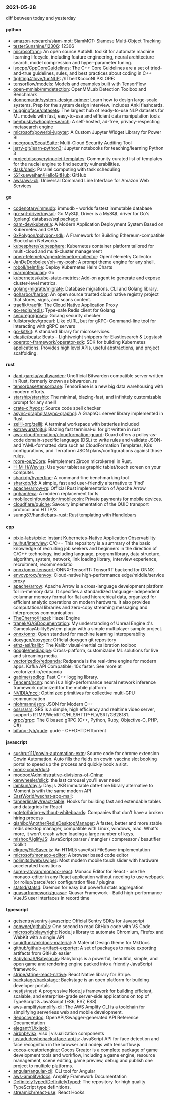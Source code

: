 ### 2021-05-28
diff between today and yesterday

#### python
* [amazon-research/siam-mot](https://github.com/amazon-research/siam-mot): SiamMOT: Siamese Multi-Object Tracking
* [testerSunshine/12306](https://github.com/testerSunshine/12306): 12306
* [microsoft/nni](https://github.com/microsoft/nni): An open source AutoML toolkit for automate machine learning lifecycle, including feature engineering, neural architecture search, model compression and hyper-parameter tuning.
* [isocpp/CppCoreGuidelines](https://github.com/isocpp/CppCoreGuidelines): The C++ Core Guidelines are a set of tried-and-true guidelines, rules, and best practices about coding in C++
* [fighting41love/funNLP](https://github.com/fighting41love/funNLP): //ITbert&cocoNLPXLORE:
* [tensorflow/models](https://github.com/tensorflow/models): Models and examples built with TensorFlow
* [open-mmlab/mmdetection](https://github.com/open-mmlab/mmdetection): OpenMMLab Detection Toolbox and Benchmark
* [donnemartin/system-design-primer](https://github.com/donnemartin/system-design-primer): Learn how to design large-scale systems. Prep for the system design interview. Includes Anki flashcards.
* [huggingface/datasets](https://github.com/huggingface/datasets):  The largest hub of ready-to-use NLP datasets for ML models with fast, easy-to-use and efficient data manipulation tools
* [benbusby/whoogle-search](https://github.com/benbusby/whoogle-search): A self-hosted, ad-free, privacy-respecting metasearch engine
* [microsoft/powerbi-jupyter](https://github.com/microsoft/powerbi-jupyter): A Custom Jupyter Widget Library for Power BI
* [nccgroup/ScoutSuite](https://github.com/nccgroup/ScoutSuite): Multi-Cloud Security Auditing Tool
* [jerry-git/learn-python3](https://github.com/jerry-git/learn-python3): Jupyter notebooks for teaching/learning Python 3
* [projectdiscovery/nuclei-templates](https://github.com/projectdiscovery/nuclei-templates): Community curated list of templates for the nuclei engine to find security vulnerabilities.
* [dask/dask](https://github.com/dask/dask): Parallel computing with task scheduling
* [521xueweihan/HelloGitHub](https://github.com/521xueweihan/HelloGitHub):  GitHub 
* [aws/aws-cli](https://github.com/aws/aws-cli): Universal Command Line Interface for Amazon Web Services

#### go
* [codenotary/immudb](https://github.com/codenotary/immudb): immudb - worlds fastest immutable database
* [go-sql-driver/mysql](https://github.com/go-sql-driver/mysql): Go MySQL Driver is a MySQL driver for Go's (golang) database/sql package
* [oam-dev/kubevela](https://github.com/oam-dev/kubevela): A Modern Application Deployment System Based on Kubernetes and OAM.
* [0xPolygon/polygon-sdk](https://github.com/0xPolygon/polygon-sdk): A Framework for Building Ethereum-compatible Blockchain Networks
* [kubesphere/kubesphere](https://github.com/kubesphere/kubesphere): Kubernetes container platform tailored for multi-cloud and multi-cluster management
* [open-telemetry/opentelemetry-collector](https://github.com/open-telemetry/opentelemetry-collector): OpenTelemetry Collector
* [JanDeDobbeleer/oh-my-posh](https://github.com/JanDeDobbeleer/oh-my-posh): A prompt theme engine for any shell.
* [roboll/helmfile](https://github.com/roboll/helmfile): Deploy Kubernetes Helm Charts
* [marmotedu/iam](https://github.com/marmotedu/iam): Go 
* [kubernetes/kube-state-metrics](https://github.com/kubernetes/kube-state-metrics): Add-on agent to generate and expose cluster-level metrics.
* [golang-migrate/migrate](https://github.com/golang-migrate/migrate): Database migrations. CLI and Golang library.
* [goharbor/harbor](https://github.com/goharbor/harbor): An open source trusted cloud native registry project that stores, signs, and scans content.
* [traefik/traefik](https://github.com/traefik/traefik): The Cloud Native Application Proxy
* [go-redis/redis](https://github.com/go-redis/redis): Type-safe Redis client for Golang
* [securego/gosec](https://github.com/securego/gosec): Golang security checker
* [fullstorydev/grpcurl](https://github.com/fullstorydev/grpcurl): Like cURL, but for gRPC: Command-line tool for interacting with gRPC servers
* [go-kit/kit](https://github.com/go-kit/kit): A standard library for microservices.
* [elastic/beats](https://github.com/elastic/beats):  Beats - Lightweight shippers for Elasticsearch & Logstash
* [operator-framework/operator-sdk](https://github.com/operator-framework/operator-sdk): SDK for building Kubernetes applications. Provides high level APIs, useful abstractions, and project scaffolding.

#### rust
* [dani-garcia/vaultwarden](https://github.com/dani-garcia/vaultwarden): Unofficial Bitwarden compatible server written in Rust, formerly known as bitwarden_rs
* [tensorbase/tensorbase](https://github.com/tensorbase/tensorbase): TensorBase is a new big data warehousing with modern efforts.
* [starship/starship](https://github.com/starship/starship):  The minimal, blazing-fast, and infinitely customizable prompt for any shell!
* [crate-ci/typos](https://github.com/crate-ci/typos): Source code spell checker
* [async-graphql/async-graphql](https://github.com/async-graphql/async-graphql): A GraphQL server library implemented in Rust
* [zellij-org/zellij](https://github.com/zellij-org/zellij): A terminal workspace with batteries included
* [extrawurst/gitui](https://github.com/extrawurst/gitui): Blazing  fast terminal-ui for git written in rust 
* [aws-cloudformation/cloudformation-guard](https://github.com/aws-cloudformation/cloudformation-guard): Guard offers a policy-as-code domain-specific language (DSL) to write rules and validate JSON- and YAML-formatted data such as CloudFormation Templates, K8s configurations, and Terraform JSON plans/configurations against those rules.
* [rcore-os/zCore](https://github.com/rcore-os/zCore): Reimplement Zircon microkernel in Rust.
* [H-M-H/Weylus](https://github.com/H-M-H/Weylus): Use your tablet as graphic tablet/touch screen on your computer.
* [sharkdp/hyperfine](https://github.com/sharkdp/hyperfine): A command-line benchmarking tool
* [sharkdp/fd](https://github.com/sharkdp/fd): A simple, fast and user-friendly alternative to 'find'
* [apache/arrow-rs](https://github.com/apache/arrow-rs): Official Rust implementation of Apache Arrow
* [ogham/exa](https://github.com/ogham/exa): A modern replacement for ls.
* [mobilecoinfoundation/mobilecoin](https://github.com/mobilecoinfoundation/mobilecoin): Private payments for mobile devices.
* [cloudflare/quiche](https://github.com/cloudflare/quiche):  Savoury implementation of the QUIC transport protocol and HTTP/3
* [sunng87/handlebars-rust](https://github.com/sunng87/handlebars-rust): Rust templating with Handlebars

#### cpp
* [pixie-labs/pixie](https://github.com/pixie-labs/pixie): Instant Kubernetes-Native Application Observability
* [huihut/interview](https://github.com/huihut/interview):  C/C++ This repository is a summary of the basic knowledge of recruiting job seekers and beginners in the direction of C/C++ technology, including language, program library, data structure, algorithm, system, network, link loading library, interview experience, recruitment, recommendatio
* [onnx/onnx-tensorrt](https://github.com/onnx/onnx-tensorrt): ONNX-TensorRT: TensorRT backend for ONNX
* [envoyproxy/envoy](https://github.com/envoyproxy/envoy): Cloud-native high-performance edge/middle/service proxy
* [apache/arrow](https://github.com/apache/arrow): Apache Arrow is a cross-language development platform for in-memory data. It specifies a standardized language-independent columnar memory format for flat and hierarchical data, organized for efficient analytic operations on modern hardware. It also provides computational libraries and zero-copy streaming messaging and interprocess communication
* [TheCherno/Hazel](https://github.com/TheCherno/Hazel): Hazel Engine
* [tranek/GASDocumentation](https://github.com/tranek/GASDocumentation): My understanding of Unreal Engine 4's GameplayAbilitySystem plugin with a simple multiplayer sample project.
* [onnx/onnx](https://github.com/onnx/onnx): Open standard for machine learning interoperability
* [doxygen/doxygen](https://github.com/doxygen/doxygen): Official doxygen git repository
* [ethz-asl/kalibr](https://github.com/ethz-asl/kalibr): The Kalibr visual-inertial calibration toolbox
* [google/mediapipe](https://github.com/google/mediapipe): Cross-platform, customizable ML solutions for live and streaming media.
* [vectorizedio/redpanda](https://github.com/vectorizedio/redpanda): Redpanda is the real-time engine for modern apps. Kafka API Compatible; 10x faster. See more at vectorized.io/redpanda
* [gabime/spdlog](https://github.com/gabime/spdlog): Fast C++ logging library.
* [Tencent/ncnn](https://github.com/Tencent/ncnn): ncnn is a high-performance neural network inference framework optimized for the mobile platform
* [NVIDIA/nccl](https://github.com/NVIDIA/nccl): Optimized primitives for collective multi-GPU communication
* [nlohmann/json](https://github.com/nlohmann/json): JSON for Modern C++
* [ossrs/srs](https://github.com/ossrs/srs): SRS is a simple, high efficiency and realtime video server, supports RTMP/WebRTC/HLS/HTTP-FLV/SRT/GB28181.
* [grpc/grpc](https://github.com/grpc/grpc): The C based gRPC (C++, Python, Ruby, Objective-C, PHP, C#)
* [bifang-fyh/gude](https://github.com/bifang-fyh/gude): gude - C++DHTDHTtorrent

#### javascript
* [sushrut111/cowin-automation-extn](https://github.com/sushrut111/cowin-automation-extn): Source code for chrome extension Cowin Automation. Auto fills the fields on cowin vaccine slot booking portal to speed up the process and quickly book a slot.
* [monk-coder/dust](https://github.com/monk-coder/dust):  
* [modood/Administrative-divisions-of-China](https://github.com/modood/Administrative-divisions-of-China):      
* [kenwheeler/slick](https://github.com/kenwheeler/slick): the last carousel you'll ever need
* [iamkun/dayjs](https://github.com/iamkun/dayjs):  Day.js 2KB immutable date-time library alternative to Moment.js with the same modern API
* [EastWorld/wechat-app-mall](https://github.com/EastWorld/wechat-app-mall): 
* [tannerlinsley/react-table](https://github.com/tannerlinsley/react-table):  Hooks for building fast and extendable tables and datagrids for React
* [poteto/hiring-without-whiteboards](https://github.com/poteto/hiring-without-whiteboards):  Companies that don't have a broken hiring process
* [qishibo/AnotherRedisDesktopManager](https://github.com/qishibo/AnotherRedisDesktopManager): A faster, better and more stable redis desktop manager, compatible with Linux, windows, mac. What's more, it won't crash when loading a large number of keys.
* [mishoo/UglifyJS](https://github.com/mishoo/UglifyJS): JavaScript parser / mangler / compressor / beautifier toolkit
* [eligrey/FileSaver.js](https://github.com/eligrey/FileSaver.js): An HTML5 saveAs() FileSaver implementation
* [microsoft/monaco-editor](https://github.com/microsoft/monaco-editor): A browser based code editor
* [nolimits4web/swiper](https://github.com/nolimits4web/swiper): Most modern mobile touch slider with hardware accelerated transitions
* [suren-atoyan/monaco-react](https://github.com/suren-atoyan/monaco-react): Monaco Editor for React - use the monaco-editor in any React application without needing to use webpack (or rollup/parcel/etc) configuration files / plugins
* [statsd/statsd](https://github.com/statsd/statsd): Daemon for easy but powerful stats aggregation
* [quasarframework/quasar](https://github.com/quasarframework/quasar): Quasar Framework - Build high-performance VueJS user interfaces in record time

#### typescript
* [getsentry/sentry-javascript](https://github.com/getsentry/sentry-javascript): Official Sentry SDKs for Javascript
* [conwnet/github1s](https://github.com/conwnet/github1s): One second to read GitHub code with VS Code.
* [microsoft/playwright](https://github.com/microsoft/playwright): Node.js library to automate Chromium, Firefox and WebKit with a single API
* [squidfunk/mkdocs-material](https://github.com/squidfunk/mkdocs-material): A Material Design theme for MkDocs
* [github/github-artifact-exporter](https://github.com/github/github-artifact-exporter): A set of packages to make exporting artifacts from GitHub easier
* [BabylonJS/Babylon.js](https://github.com/BabylonJS/Babylon.js): Babylon.js is a powerful, beautiful, simple, and open game and rendering engine packed into a friendly JavaScript framework.
* [stripe/stripe-react-native](https://github.com/stripe/stripe-react-native): React Native library for Stripe.
* [backstage/backstage](https://github.com/backstage/backstage): Backstage is an open platform for building developer portals
* [nestjs/nest](https://github.com/nestjs/nest): A progressive Node.js framework for building efficient, scalable, and enterprise-grade server-side applications on top of TypeScript & JavaScript (ES6, ES7, ES8) 
* [aws-amplify/amplify-cli](https://github.com/aws-amplify/amplify-cli): The AWS Amplify CLI is a toolchain for simplifying serverless web and mobile development.
* [Redocly/redoc](https://github.com/Redocly/redoc):  OpenAPI/Swagger-generated API Reference Documentation
* [elegantYU/xiaobi](https://github.com/elegantYU/xiaobi): 
* [airbnb/visx](https://github.com/airbnb/visx):  visx | visualization components
* [justadudewhohacks/face-api.js](https://github.com/justadudewhohacks/face-api.js): JavaScript API for face detection and face recognition in the browser and nodejs with tensorflow.js
* [cocos-creator/engine](https://github.com/cocos-creator/engine): Cocos Creator is a complete package of game development tools and workflow, including a game engine, resource management, scene editing, game preview, debug and publish one project to multiple platforms.
* [angular/angular-cli](https://github.com/angular/angular-cli): CLI tool for Angular
* [aws-amplify/docs](https://github.com/aws-amplify/docs): Amplify Framework Documentation
* [DefinitelyTyped/DefinitelyTyped](https://github.com/DefinitelyTyped/DefinitelyTyped): The repository for high quality TypeScript type definitions.
* [streamich/react-use](https://github.com/streamich/react-use): React Hooks  
